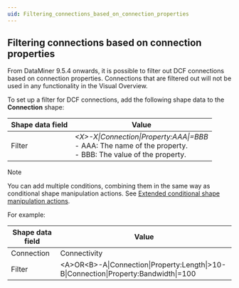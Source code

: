 ```yaml
---
uid: Filtering_connections_based_on_connection_properties
---
```


## Filtering connections based on connection properties

From DataMiner 9.5.4 onwards, it is possible to filter out DCF connections based on connection properties. Connections that are filtered out will not be used in any functionality in the Visual Overview.

To set up a filter for DCF connections, add the following shape data to the **Connection** shape:

| Shape data field | Value                                                                                                                                                                                                                                                                          |
|------------------|--------------------------------------------------------------------------------------------------------------------------------------------------------------------------------------------------------------------------------------------------------------------------------|
| Filter           | *\<X>-X\|Connection\|Property:AAA\|=BBB*<br> -  AAA: The name of the property.<br> -  BBB: The value of the property. |

> [!NOTE]
> You can add multiple conditions, combining them in the same way as conditional shape manipulation actions. See [Extended conditional shape manipulation actions](Extended_conditional_shape_manipulation_actions.md).

For example:

| Shape data field | Value                                                                                   |
|------------------|-----------------------------------------------------------------------------------------|
| Connection       | Connectivity                                                                            |
| Filter           | \<A>OR\<B>-A\|Connection\|Property:Length\|\>10-B\|Connection\|Property:Bandwidth\|=100 |
